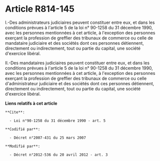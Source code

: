 # Article R814-145

I.-Des administrateurs judiciaires peuvent constituer entre eux, et dans les conditions prévues à l'article 5 de la loi n°
90-1258 du 31 décembre 1990, avec les personnes mentionnées à cet article, à l'exception des personnes exerçant la profession
de greffier des tribunaux de commerce ou celle de mandataire judiciaire et des sociétés dont ces personnes détiennent,
directement ou indirectement, tout ou partie du capital, une société d'exercice libéral. 

II.-Des mandataires judiciaires peuvent constituer entre eux, et dans les conditions prévues à l'article 5 de la loi n°
90-1258 du 31 décembre 1990, avec les personnes mentionnées à cet article, à l'exception des personnes exerçant la profession
de greffier des tribunaux de commerce ou celle d'administrateur judiciaire et des sociétés dont ces personnes détiennent,
directement ou indirectement, tout ou partie du capital, une société d'exercice libéral.

**Liens relatifs à cet article**

	**Cite**:

	  - Loi n°90-1258 du 31 décembre 1990 - art. 5

	**Codifié par**:

	  - Décret n°2007-431 du 25 mars 2007

	**Modifié par**:

	  - Décret n°2012-536 du 20 avril 2012 - art. 3
